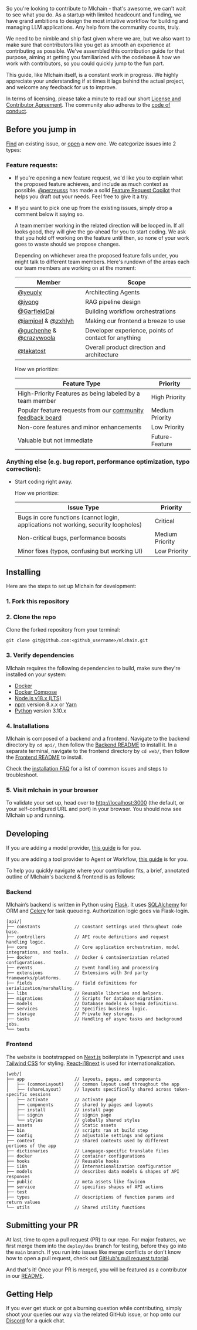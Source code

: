 So you're looking to contribute to Mlchain - that's awesome, we can't wait to see what you do. As a startup with limited headcount and funding, we have grand ambitions to design the most intuitive workflow for building and managing LLM applications. Any help from the community counts, truly.

We need to be nimble and ship fast given where we are, but we also want to make sure that contributors like you get as smooth an experience at contributing as possible. We've assembled this contribution guide for that purpose, aiming at getting you familiarized with the codebase & how we work with contributors, so you could quickly jump to the fun part. 

This guide, like Mlchain itself, is a constant work in progress. We highly appreciate your understanding if at times it lags behind the actual project, and welcome any feedback for us to improve.

In terms of licensing, please take a minute to read our short [License and Contributor Agreement](./LICENSE). The community also adheres to the [code of conduct](https://github.com/mlchain/.github/blob/main/CODE_OF_CONDUCT.md).

## Before you jump in

[Find](https://github.com/mlchain/mlchain/issues?q=is:issue+is:open) an existing issue, or [open](https://github.com/mlchain/mlchain/issues/new/choose) a new one. We categorize issues into 2 types:

### Feature requests:

* If you're opening a new feature request, we'd like you to explain what the proposed feature achieves, and include as much context as possible. [@perzeusss](https://github.com/perzeuss) has made a solid [Feature Request Copilot](https://umlchain.app/chat/MK2kVSnw1gakVwMX) that helps you draft out your needs. Feel free to give it a try.

* If you want to pick one up from the existing issues, simply drop a comment below it saying so.

  

  A team member working in the related direction will be looped in. If all looks good, they will give the go-ahead for you to start coding. We ask that you hold off working on the feature until then, so none of your work goes to waste should we propose changes.

  Depending on whichever area the proposed feature falls under, you might talk to different team members. Here's rundown of the areas each our team members are working on at the moment:

  | Member                                                       | Scope                                                |
  | ------------------------------------------------------------ | ---------------------------------------------------- |
  | [@yeuoly](https://github.com/Yeuoly)                         | Architecting Agents                                  |
  | [@jyong](https://github.com/JohnJyong)                       | RAG pipeline design                                  |
  | [@GarfieldDai](https://github.com/GarfieldDai)               | Building workflow orchestrations                     |
  | [@iamjoel](https://github.com/iamjoel) & [@zxhlyh](https://github.com/zxhlyh) | Making our frontend a breeze to use                  |
  | [@guchenhe](https://github.com/guchenhe) & [@crazywoola](https://github.com/crazywoola) | Developer experience, points of contact for anything |
  | [@takatost](https://github.com/takatost)                     | Overall product direction and architecture           |

  How we prioritize:

  | Feature Type                                                 | Priority        |
  | ------------------------------------------------------------ | --------------- |
  | High-Priority Features as being labeled by a team member     | High Priority   |
  | Popular feature requests from our [community feedback board](https://github.com/mlchain/mlchain/discussions/categories/feedbacks) | Medium Priority |
  | Non-core features and minor enhancements                     | Low Priority    |
  | Valuable but not immediate                                   | Future-Feature  |

### Anything else (e.g. bug report, performance optimization, typo correction):

* Start coding right away.

  How we prioritize:

  | Issue Type                                                   | Priority        |
  | ------------------------------------------------------------ | --------------- |
  | Bugs in core functions (cannot login, applications not working, security loopholes) | Critical        |
  | Non-critical bugs, performance boosts                        | Medium Priority |
  | Minor fixes (typos, confusing but working UI)                | Low Priority    |


## Installing

Here are the steps to set up Mlchain for development:

### 1. Fork this repository

### 2. Clone the repo

 Clone the forked repository from your terminal:

```
git clone git@github.com:<github_username>/mlchain.git
```

### 3. Verify dependencies

Mlchain requires the following dependencies to build, make sure they're installed on your system:

- [Docker](https://www.docker.com/)
- [Docker Compose](https://docs.docker.com/compose/install/)
- [Node.js v18.x (LTS)](http://nodejs.org)
- [npm](https://www.npmjs.com/) version 8.x.x or [Yarn](https://yarnpkg.com/)
- [Python](https://www.python.org/) version 3.10.x

### 4. Installations

Mlchain is composed of a backend and a frontend. Navigate to the backend directory by `cd api/`, then follow the [Backend README](api/README.md) to install it. In a separate terminal, navigate to the frontend directory by `cd web/`, then follow the [Frontend README](web/README.md) to install.

Check the [installation FAQ](https://docs-mlchain.khulnasoft.com/learn-more/faq/install-faq) for a list of common issues and steps to troubleshoot.

### 5. Visit mlchain in your browser

To validate your set up, head over to [http://localhost:3000](http://localhost:3000) (the default, or your self-configured URL and port) in your browser. You should now see Mlchain up and running. 

## Developing

If you are adding a model provider, [this guide](https://github.com/mlchain/mlchain/blob/main/api/core/model_runtime/README.md) is for you.

If you are adding a tool provider to Agent or Workflow, [this guide](./api/core/tools/README.md) is for you.

To help you quickly navigate where your contribution fits, a brief, annotated outline of Mlchain's backend & frontend is as follows:

### Backend

Mlchain’s backend is written in Python using [Flask](https://flask.palletsprojects.com/en/3.0.x/). It uses [SQLAlchemy](https://www.sqlalchemy.org/) for ORM and [Celery](https://docs.celeryq.dev/en/stable/getting-started/introduction.html) for task queueing. Authorization logic goes via Flask-login. 

```
[api/]
├── constants             // Constant settings used throughout code base.
├── controllers           // API route definitions and request handling logic.           
├── core                  // Core application orchestration, model integrations, and tools.
├── docker                // Docker & containerization related configurations.
├── events                // Event handling and processing
├── extensions            // Extensions with 3rd party frameworks/platforms.
├── fields                // field definitions for serialization/marshalling.
├── libs                  // Reusable libraries and helpers.
├── migrations            // Scripts for database migration.
├── models                // Database models & schema definitions.
├── services              // Specifies business logic.
├── storage               // Private key storage.      
├── tasks                 // Handling of async tasks and background jobs.
└── tests
```

### Frontend

The website is bootstrapped on [Next.js](https://nextjs.org/) boilerplate in Typescript and uses [Tailwind CSS](https://tailwindcss.com/) for styling. [React-i18next](https://react.i18next.com/) is used for internationalization.

```
[web/]
├── app                   // layouts, pages, and components
│   ├── (commonLayout)    // common layout used throughout the app
│   ├── (shareLayout)     // layouts specifically shared across token-specific sessions 
│   ├── activate          // activate page
│   ├── components        // shared by pages and layouts
│   ├── install           // install page
│   ├── signin            // signin page
│   └── styles            // globally shared styles
├── assets                // Static assets
├── bin                   // scripts ran at build step
├── config                // adjustable settings and options 
├── context               // shared contexts used by different portions of the app
├── dictionaries          // Language-specific translate files 
├── docker                // container configurations
├── hooks                 // Reusable hooks
├── i18n                  // Internationalization configuration
├── models                // describes data models & shapes of API responses
├── public                // meta assets like favicon
├── service               // specifies shapes of API actions
├── test                  
├── types                 // descriptions of function params and return values
└── utils                 // Shared utility functions
```

## Submitting your PR

At last, time to open a pull request (PR) to our repo. For major features, we first merge them into the `deploy/dev` branch for testing, before they go into the `main` branch. If you run into issues like merge conflicts or don't know how to open a pull request, check out [GitHub's pull request tutorial](https://docs.github.com/en/pull-requests/collaborating-with-pull-requests). 

And that's it! Once your PR is merged, you will be featured as a contributor in our [README](https://github.com/mlchain/mlchain/blob/main/README.md).

## Getting Help

If you ever get stuck or got a burning question while contributing, simply shoot your queries our way via the related GitHub issue, or hop onto our [Discord](https://discord.gg/8Tpq4AcN9c) for a quick chat. 
